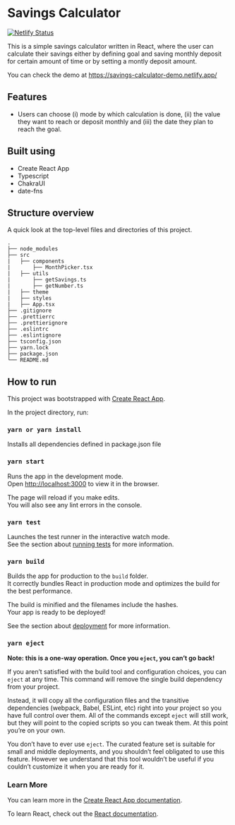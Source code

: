 # Savings Calculator

[![Netlify Status](https://api.netlify.com/api/v1/badges/f34be1ce-61d8-4c7d-9536-c1761244ed25/deploy-status)](https://app.netlify.com/sites/savings-calculator-demo/deploys)

This is a simple savings calculator written in React, where the user can calculate their savings either by defining goal and saving monthly deposit for certain amount of time or by setting a montly deposit amount.

You can check the demo at https://savings-calculator-demo.netlify.app/

## Features

- Users can choose (i) mode by which calculation is done, (ii) the value they want to reach or deposit monthly and (iii) the date they plan to reach the goal.

## Built using

- Create React App
- Typescript
- ChakraUI
- date-fns

## Structure overview

A quick look at the top-level files and directories of this project.

    .
    ├── node_modules
    ├── src
    |   ├── components
    |       ├── MonthPicker.tsx
    |   ├── utils
    |       ├── getSavings.ts
    |       ├── getNumber.ts
    |   ├── theme
    |   ├── styles
    |   ├── App.tsx
    ├── .gitignore
    ├── .prettierrc
    ├── .prettierignore
    ├── .eslintrc
    ├── .eslintignore
    ├── tsconfig.json
    ├── yarn.lock
    ├── package.json
    └── README.md

## How to run

This project was bootstrapped with [Create React App](https://github.com/facebook/create-react-app).

In the project directory, run:

### `yarn or yarn install`

Installs all dependencies defined in package.json file

### `yarn start`

Runs the app in the development mode.\
Open [http://localhost:3000](http://localhost:3000) to view it in the browser.

The page will reload if you make edits.\
You will also see any lint errors in the console.

### `yarn test`

Launches the test runner in the interactive watch mode.\
See the section about [running tests](https://facebook.github.io/create-react-app/docs/running-tests) for more information.

### `yarn build`

Builds the app for production to the `build` folder.\
It correctly bundles React in production mode and optimizes the build for the best performance.

The build is minified and the filenames include the hashes.\
Your app is ready to be deployed!

See the section about [deployment](https://facebook.github.io/create-react-app/docs/deployment) for more information.

### `yarn eject`

**Note: this is a one-way operation. Once you `eject`, you can’t go back!**

If you aren’t satisfied with the build tool and configuration choices, you can `eject` at any time. This command will remove the single build dependency from your project.

Instead, it will copy all the configuration files and the transitive dependencies (webpack, Babel, ESLint, etc) right into your project so you have full control over them. All of the commands except `eject` will still work, but they will point to the copied scripts so you can tweak them. At this point you’re on your own.

You don’t have to ever use `eject`. The curated feature set is suitable for small and middle deployments, and you shouldn’t feel obligated to use this feature. However we understand that this tool wouldn’t be useful if you couldn’t customize it when you are ready for it.

### Learn More

You can learn more in the [Create React App documentation](https://facebook.github.io/create-react-app/docs/getting-started).

To learn React, check out the [React documentation](https://reactjs.org/).
